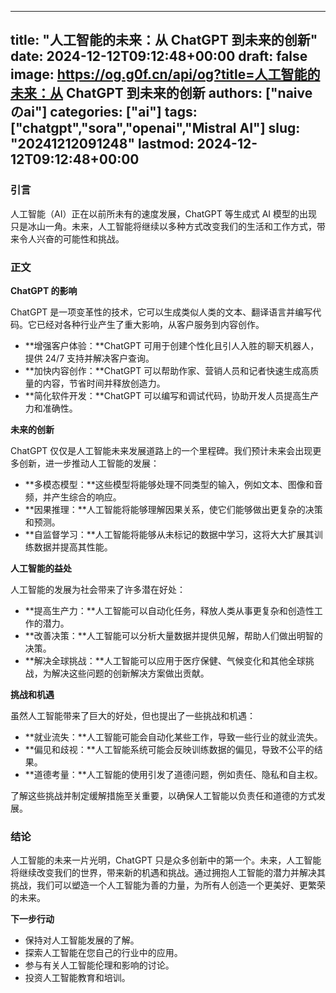 
---
title: "人工智能的未来：从 ChatGPT 到未来的创新"
date: 2024-12-12T09:12:48+00:00
draft: false
image: https://og.g0f.cn/api/og?title=人工智能的未来：从 ChatGPT 到未来的创新
authors: ["naiveのai"]
categories: ["ai"]
tags: ["chatgpt","sora","openai","Mistral AI"]
slug: "20241212091248"
lastmod: 2024-12-12T09:12:48+00:00
---
### 引言

人工智能（AI）正在以前所未有的速度发展，ChatGPT 等生成式 AI 模型的出现只是冰山一角。未来，人工智能将继续以多种方式改变我们的生活和工作方式，带来令人兴奋的可能性和挑战。

### 正文

**ChatGPT 的影响**

ChatGPT 是一项变革性的技术，它可以生成类似人类的文本、翻译语言并编写代码。它已经对各种行业产生了重大影响，从客户服务到内容创作。

* **增强客户体验：**ChatGPT 可用于创建个性化且引人入胜的聊天机器人，提供 24/7 支持并解决客户查询。
* **加快内容创作：**ChatGPT 可以帮助作家、营销人员和记者快速生成高质量的内容，节省时间并释放创造力。
* **简化软件开发：**ChatGPT 可以编写和调试代码，协助开发人员提高生产力和准确性。

**未来的创新**

ChatGPT 仅仅是人工智能未来发展道路上的一个里程碑。我们预计未来会出现更多创新，进一步推动人工智能的发展：

* **多模态模型：**这些模型将能够处理不同类型的输入，例如文本、图像和音频，并产生综合的响应。
* **因果推理：**人工智能将能够理解因果关系，使它们能够做出更复杂的决策和预测。
* **自监督学习：**人工智能将能够从未标记的数据中学习，这将大大扩展其训练数据并提高其性能。

**人工智能的益处**

人工智能的发展为社会带来了许多潜在好处：

* **提高生产力：**人工智能可以自动化任务，释放人类从事更复杂和创造性工作的潜力。
* **改善决策：**人工智能可以分析大量数据并提供见解，帮助人们做出明智的决策。
* **解决全球挑战：**人工智能可以应用于医疗保健、气候变化和其他全球挑战，为解决这些问题的创新解决方案做出贡献。

**挑战和机遇**

虽然人工智能带来了巨大的好处，但也提出了一些挑战和机遇：

* **就业流失：**人工智能可能会自动化某些工作，导致一些行业的就业流失。
* **偏见和歧视：**人工智能系统可能会反映训练数据的偏见，导致不公平的结果。
* **道德考量：**人工智能的使用引发了道德问题，例如责任、隐私和自主权。

了解这些挑战并制定缓解措施至关重要，以确保人工智能以负责任和道德的方式发展。

### 结论

人工智能的未来一片光明，ChatGPT 只是众多创新中的第一个。未来，人工智能将继续改变我们的世界，带来新的机遇和挑战。通过拥抱人工智能的潜力并解决其挑战，我们可以塑造一个人工智能为善的力量，为所有人创造一个更美好、更繁荣的未来。

**下一步行动**

* 保持对人工智能发展的了解。
* 探索人工智能在您自己的行业中的应用。
* 参与有关人工智能伦理和影响的讨论。
* 投资人工智能教育和培训。